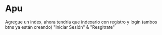# Apu
Agregue un index, ahora tendria que indexarlo con registro y login (ambos btns ya están creando) "Iniciar Sesión" & "Resgitrate"
